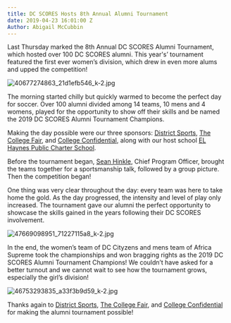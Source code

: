 ```yaml
---
title: DC SCORES Hosts 8th Annual Alumni Tournament
date: 2019-04-23 16:01:00 Z
Author: Abigail McCubbin
---
```


Last Thursday marked the 8th Annual DC SCORES Alumni Tournament, which hosted over 100 DC SCORES alumni. This year's’ tournament featured the first ever women’s division, which drew in even more alums and upped the competition!

![40677274863_21d1efb546_k-2.jpg](/uploads/40677274863_21d1efb546_k-2.jpg)

The morning started chilly but quickly warmed to become the perfect day for soccer. Over 100 alumni divided among 14 teams, 10 mens and 4 womens, played for the opportunity to show off their skills and be named the 2019 DC SCORES Alumni Tournament Champions.
 
Making the day possible were our three sponsors: [District Sports](http://districtsportssoccer.org/), [The College Fair](http://thecollegefair.com), and [College Confidential](https://www.collegeconfidential.com/), along with our host school [EL Haynes Public Charter School](https://www.elhaynes.org/).
 
Before the tournament began, [Sean Hinkle](https://www.dcscores.org/about-us/leadership/sean-hinkle), Chief Program Officer, brought the teams together for a sportsmanship talk, followed by a group picture. Then the competition began!
 
One thing was very clear throughout the day: every team was here to take home the gold. As the day progressed, the intensity and level of play only increased. The tournament gave our alumni the perfect opportunity to showcase the skills gained in the years following their DC SCORES involvement. 

![47669098951_71227115a8_k-2.jpg](/uploads/47669098951_71227115a8_k-2.jpg)

In the end, the women’s team of DC Cityzens and mens team of Africa Supreme took the championships and won bragging rights as the 2019 DC SCORES Alumni Tournament Champions! We couldn’t have asked for a better turnout and we cannot wait to see how the tournament grows, especially the girl’s division!

![46753293835_a33f3b9d59_k-2.jpg](/uploads/46753293835_a33f3b9d59_k-2.jpg)

Thanks again to [District Sports](https://districtsportssoccer.org/), [The College Fair](https://thecollegefair.com/), and [College Confidential](https://www.collegeconfidential.com/) for making the alumni tournament possible!